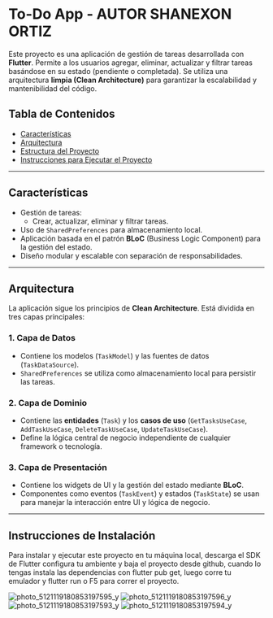 # To-Do App - AUTOR SHANEXON ORTIZ

Este proyecto es una aplicación de gestión de tareas desarrollada con **Flutter**. Permite a los usuarios agregar, eliminar, actualizar y filtrar tareas basándose en su estado (pendiente o completada). Se utiliza una arquitectura **limpia (Clean Architecture)** para garantizar la escalabilidad y mantenibilidad del código.

## Tabla de Contenidos

- [Características](#características)
- [Arquitectura](#arquitectura)
- [Estructura del Proyecto](#estructura-del-proyecto)
- [Instrucciones para Ejecutar el Proyecto](#instrucciones-para-ejecutar-el-proyecto)



---

## Características

- Gestión de tareas:
  - Crear, actualizar, eliminar y filtrar tareas.
- Uso de `SharedPreferences` para almacenamiento local.
- Aplicación basada en el patrón **BLoC** (Business Logic Component) para la gestión del estado.
- Diseño modular y escalable con separación de responsabilidades.

---

## Arquitectura

La aplicación sigue los principios de **Clean Architecture**. Está dividida en tres capas principales:

### 1. Capa de Datos
- Contiene los modelos (`TaskModel`) y las fuentes de datos (`TaskDataSource`).
- `SharedPreferences` se utiliza como almacenamiento local para persistir las tareas.

### 2. Capa de Dominio
- Contiene las **entidades** (`Task`) y los **casos de uso** (`GetTasksUseCase`, `AddTaskUseCase`, `DeleteTaskUseCase`, `UpdateTaskUseCase`).
- Define la lógica central de negocio independiente de cualquier framework o tecnología.

### 3. Capa de Presentación
- Contiene los widgets de UI y la gestión del estado mediante **BLoC**.
- Componentes como eventos (`TaskEvent`) y estados (`TaskState`) se usan para manejar la interacción entre UI y lógica de negocio.

---


## Instrucciones de Instalación

Para instalar y ejecutar este proyecto en tu máquina local, descarga el SDK de Flutter configura tu ambiente y baja el proyecto desde github, cuando lo tengas instala las dependencias con flutter pub get, luego corre tu emulador y flutter run o F5 para correr el proyecto. 


![photo_5121119180853197595_y](https://github.com/user-attachments/assets/031cb259-a9f7-4648-b7dc-3ef656c78fe5)
![photo_5121119180853197596_y](https://github.com/user-attachments/assets/49777f78-b949-4685-8660-efe43d157f91)
![photo_5121119180853197593_y](https://github.com/user-attachments/assets/9191c619-bc16-435e-bc86-32058c2a9981)
![photo_5121119180853197594_y](https://github.com/user-attachments/assets/82ab24bd-e111-4014-8308-45f7a30c43bc)
